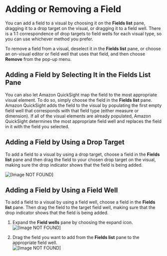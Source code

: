 # Adding or Removing a Field<a name="adding-or-removing-a-field"></a>

You can add a field to a visual by choosing it on the **Fields list** pane, dragging it to a drop target on the visual, or dragging it to a field well\. There is a 1:1 correspondence of drop targets to field wells for each visual type, so you can use whichever method you prefer\.

To remove a field from a visual, deselect it in the **Fields list** pane, or choose an on\-visual editor or field well that uses that field, and then choose **Remove** from the pop\-up menu\.

## Adding a Field by Selecting It in the Fields List Pane<a name="add-a-field-data-set"></a>

You can also let Amazon QuickSight map the field to the most appropriate visual element\. To do so, simply choose the field in the **Fields list** pane\. Amazon QuickSight adds the field to the visual by populating the first empty field well that corresponds with that field type \(either measure or dimension\)\. If all of the visual elements are already populated, Amazon QuickSight determines the most appropriate field well and replaces the field in it with the field you selected\.

## Adding a Field by Using a Drop Target<a name="add-a-field-drop-target"></a>

To add a field to a visual by using a drop target, choose a field in the **Fields list** pane and then drag the field to your chosen drop target on the visual, making sure the drop indicator shows that the field is being added\.

![\[Image NOT FOUND\]](http://docs.aws.amazon.com/quicksight/latest/user/images/drop-target-add.png)

## Adding a Field by Using a Field Well<a name="add-a-field-field-well"></a>

To add a field to a visual by using a field well, choose a field in the **Fields list** pane\. Then drag the field to the target field well, making sure that the drop indicator shows that the field is being added\.

1. Expand the **Field wells** pane by choosing the expand icon\.  
![\[Image NOT FOUND\]](http://docs.aws.amazon.com/quicksight/latest/user/images/expand-field-wells.png)

1. Drag the field you want to add from the **Fields list** pane to the appropriate field well\.  
![\[Image NOT FOUND\]](http://docs.aws.amazon.com/quicksight/latest/user/images/drag-field-well2.png)